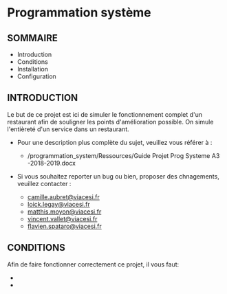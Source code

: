# Programmation système

SOMMAIRE
---------------------
   
 * Introduction
 * Conditions
 * Installation
 * Configuration
 
INTRODUCTION
------------

Le but de ce projet est ici de simuler le fonctionnement complet d'un restaurant 
afin de souligner les points d'amélioration possible. On simule l'entièreté d'un
service dans un restaurant. 

 * Pour une description plus complète du sujet, veuillez vous référer à :
    - /programmation_system/Ressources/Guide Projet Prog Systeme A3 -2018-2019.docx

 * Si vous souhaitez reporter un bug ou bien, proposer des chnagements, veuillez contacter :
    - camille.aubret@viacesi.fr
    - loick.legay@viacesi.fr
    - matthis.moyon@viacesi.fr
    - vincent.vallet@viacesi.fr
    - flavien.spataro@viacesi.fr

CONDITIONS
------------

Afin de faire fonctionner correctement ce projet, il vous faut:

 * 
 * 
